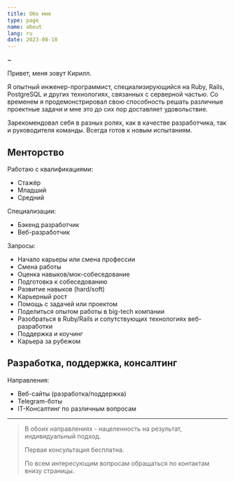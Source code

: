 ```yaml
---
title: Обо мне
type: page
name: about
lang: ru
date: 2023-08-18
---
```


~

Привет, меня зовут Кирилл.

Я опытный инженер-программист, специализирующийся на Ruby, Rails, PostgreSQL и других технологиях, связанных с серверной частью.
Со временем я продемонстрировал свою способность решать различные проектные задачи и мне это до сих пор доставляет удовольствие.

Зарекомендовал себя в разных ролях, как в качестве разработчика, так и руководителя команды.
Всегда готов к новым испытаниям.

## Менторство

Работаю с квалификациями:

- Стажёр
- Младший
- Средний

Специализации:

- Бэкенд разработчик
- Веб-разработчик

Запросы:

- Начало карьеры или смена профессии
- Смена работы
- Оценка навыков/мок-собеседование
- Подготовка к собеседованию
- Развитие навыков (hard/soft)
- Карьерный рост
- Помощь с задачей или проектом
- Поделиться опытом работы в big-tech компании
- Разобраться в Ruby/Rails и сопутствующих технологиях веб-разработки
- Поддержка и коучинг
- Карьера за рубежом

## Разработка, поддержка, консалтинг

Направления:

- Веб-сайты (разработка/поддержка)
- Telegram-боты
- IT-Консалтинг по различным вопросам

---

> В обоих направлениях - нацеленность на результат, индивидуальный подход.
> 
> Первая консультация бесплатна.
>
> По всем интересующим вопросам обращаться по контактам внизу страницы.
